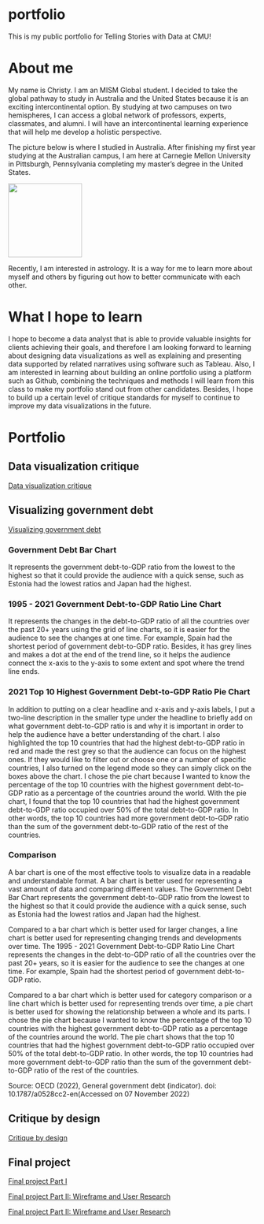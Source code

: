 # portfolio
This is my public portfolio for Telling Stories with Data at CMU!

# About me
My name is Christy. I am an MISM Global student. I decided to take the global pathway to study in Australia and the United States because it is an exciting intercontinental option. By studying at two campuses on two hemispheres, I can access a global network of professors, experts, classmates, and alumni. I will have an intercontinental learning experience that will help me develop a holistic perspective. 

The picture below is where I studied in Australia. After finishing my first year studying at the Australian campus, I am here at Carnegie Mellon University in Pittsburgh, Pennsylvania completing my master’s degree in the United States.

<img src="https://user-images.githubusercontent.com/116990977/198948699-526a6296-aaad-4cdb-a821-0366421dc592.jpg" width="150"/>

Recently, I am interested in astrology. It is a way for me to learn more about myself and others by figuring out how to better communicate with each other. 

# What I hope to learn
I hope to become a data analyst that is able to provide valuable insights for clients achieving their goals, and therefore I am looking forward to learning about designing data visualizations as well as explaining and presenting data supported by related narratives using software such as Tableau. Also, I am interested in learning about building an online portfolio using a platform such as Github, combining the techniques and methods I will learn from this class to make my portfolio stand out from other candidates. Besides, I hope to build up a certain level of critique standards for myself to continue to improve my data visualizations in the future. 

# Portfolio
## Data visualization critique 
[Data visualization critique](https://docs.google.com/spreadsheets/d/1m4KejSpVYsY0bVbTuGnZ5IqE1TTPp8nr/edit?usp=sharing&ouid=113615484674101933870&rtpof=true&sd=true)

## Visualizing government debt
[Visualizing government debt](/dataviz2.md)

### Government Debt Bar Chart
It represents the government debt-to-GDP ratio from the lowest to the highest so that it could provide the audience with a quick sense, such as Estonia had the lowest ratios and Japan had the highest.

### 1995 - 2021 Government Debt-to-GDP Ratio Line Chart
It represents the changes in the debt-to-GDP ratio of all the countries over the past 20+ years using the grid of line charts, so it is easier for the audience to see the changes at one time. For example, Spain had the shortest period of government debt-to-GDP ratio. Besides, it has grey lines and makes a dot at the end of the trend line, so it helps the audience connect the x-axis to the y-axis to some extent and spot where the trend line ends. 

### 2021 Top 10 Highest Government Debt-to-GDP Ratio Pie Chart
In addition to putting on a clear headline and x-axis and y-axis labels, I put a two-line description in the smaller type under the headline to briefly add on what government debt-to-GDP ratio is and why it is important in order to help the audience have a better understanding of the chart. I also highlighted the top 10 countries that had the highest debt-to-GDP ratio in red and made the rest grey so that the audience can focus on the highest ones. If they would like to filter out or choose one or a number of specific countries, I also turned on the legend mode so they can simply click on the boxes above the chart. I chose the pie chart because I wanted to know the percentage of the top 10 countries with the highest government debt-to-GDP ratio as a percentage of the countries around the world. With the pie chart, I found that the top 10 countries that had the highest government debt-to-GDP ratio occupied over 50% of the total debt-to-GDP ratio. In other words, the top 10 countries had more government debt-to-GDP ratio than the sum of the government debt-to-GDP ratio of the rest of the countries. 

### Comparison
A bar chart is one of the most effective tools to visualize data in a readable and understandable format. A bar chart is better used for representing a vast amount of data and comparing different values. The Government Debt Bar Chart represents the government debt-to-GDP ratio from the lowest to the highest so that it could provide the audience with a quick sense, such as Estonia had the lowest ratios and Japan had the highest.

Compared to a bar chart which is better used for larger changes, a line chart is better used for representing changing trends and developments over time. The 1995 - 2021 Government Debt-to-GDP Ratio Line Chart represents the changes in the debt-to-GDP ratio of all the countries over the past 20+ years, so it is easier for the audience to see the changes at one time. For example, Spain had the shortest period of government debt-to-GDP ratio.

Compared to a bar chart which is better used for category comparison or a line chart which is better used for representing trends over time, a pie chart is better used for showing the relationship between a whole and its parts. I chose the pie chart because I wanted to know the percentage of the top 10 countries with the highest government debt-to-GDP ratio as a percentage of the countries around the world. The pie chart shows that the top 10 countries that had the highest government debt-to-GDP ratio occupied over 50% of the total debt-to-GDP ratio. In other words, the top 10 countries had more government debt-to-GDP ratio than the sum of the government debt-to-GDP ratio of the rest of the countries. 

Source: OECD (2022), General government debt (indicator). doi: 10.1787/a0528cc2-en(Accessed on 07 November 2022)

## Critique by design
[Critique by design](/dataviz3&4.md)

## Final project
[Final project Part I](/final_project_christycheuk.md)

[Final project Part II: Wireframe and User Research](/final_project_part_II_christycheuk.md)

[Final project Part II: Wireframe and User Research](/final_project_part_III_christycheuk.md)
